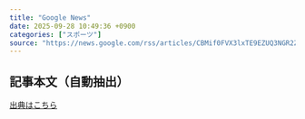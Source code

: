 ```yaml
---
title: "Google News"
date: 2025-09-28 10:49:36 +0900
categories: ["スポーツ"]
source: "https://news.google.com/rss/articles/CBMif0FVX3lxTE9EZUQ3NGR2ZDI3NldIQm9Bd3hFcGlHYXZPZFBZZGRKMHY2ZV95djJsNC1xSUtueW84NEY0M25wTHFTSkVQd0daMV9tXzdoYmV5WjhHc3BVZF9feVJqekhNU0pHZ245NjhyeTVWZFdPYUV0UUpVMWRwRmtRbnNBUTA?oc=5"
---
```


## 記事本文（自動抽出）
<body class="y0K44d EA71Tc" id="readabilityBody"></body>

[出典はこちら](https://news.google.com/rss/articles/CBMif0FVX3lxTE9EZUQ3NGR2ZDI3NldIQm9Bd3hFcGlHYXZPZFBZZGRKMHY2ZV95djJsNC1xSUtueW84NEY0M25wTHFTSkVQd0daMV9tXzdoYmV5WjhHc3BVZF9feVJqekhNU0pHZ245NjhyeTVWZFdPYUV0UUpVMWRwRmtRbnNBUTA?oc=5)
